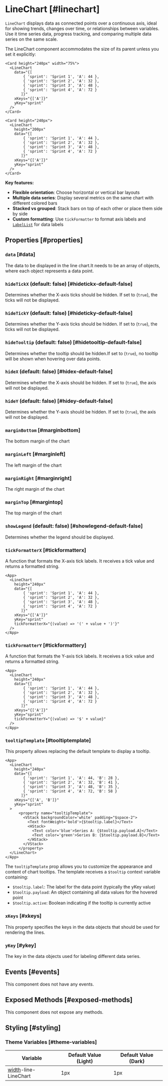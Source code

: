 # LineChart [#linechart]

`LineChart` displays data as connected points over a continuous axis, ideal for showing trends, changes over time, or relationships between variables. Use it time series data, progress tracking, and comparing multiple data series on the same scale.

The LineChart component accommodates the size of its parent unless you set it explicitly:

```xmlui-pg copy display height="300px" name="Example: dimension determined by the parent" /Card height="240px" width="75%"/
<Card height="240px" width="75%">
  <LineChart
    data="{[
        { 'sprint': 'Sprint 1', 'A': 44 },
        { 'sprint': 'Sprint 2', 'A': 32 },
        { 'sprint': 'Sprint 3', 'A': 48 },
        { 'sprint': 'Sprint 4', 'A': 72 }
       ]}"
    xKeys="{['A']}"
    yKey="sprint"
  />
</Card>
```

```xmlui-pg copy display height="300px" name="Example: dimension overwritten by LineChart" /height="240px"/ /height="200px"/
<Card height="240px">
  <LineChart
    height="200px"
    data="{[
        { 'sprint': 'Sprint 1', 'A': 44 },
        { 'sprint': 'Sprint 2', 'A': 32 },
        { 'sprint': 'Sprint 3', 'A': 48 },
        { 'sprint': 'Sprint 4', 'A': 72 }
       ]}"
    xKeys="{['A']}"
    yKey="sprint"
  />
</Card>
```

**Key features:**
- **Flexible orientation**: Choose horizontal or vertical bar layouts
- **Multiple data series**: Display several metrics on the same chart with different colored bars
- **Stacked vs grouped**: Stack bars on top of each other or place them side by side
- **Custom formatting**: Use `tickFormatter` to format axis labels and [`LabelList`](/components/LabelList) for data labels

## Properties [#properties]

### `data` [#data]

The data to be displayed in the line chart.It needs to be an array of objects, where each object represents a data point.

### `hideTickX` (default: false) [#hidetickx-default-false]

Determines whether the X-axis ticks should be hidden. If set to (`true`), the ticks will not be displayed.

### `hideTickY` (default: false) [#hideticky-default-false]

Determines whether the Y-axis ticks should be hidden. If set to (`true`), the ticks will not be displayed.

### `hideTooltip` (default: false) [#hidetooltip-default-false]

Determines whether the tooltip should be hidden.If set to (`true`), no tooltip will be shown when hovering over data points.

### `hideX` (default: false) [#hidex-default-false]

Determines whether the X-axis should be hidden. If set to (`true`), the axis will not be displayed.

### `hideY` (default: false) [#hidey-default-false]

Determines whether the Y-axis should be hidden. If set to (`true`), the axis will not be displayed.

### `marginBottom` [#marginbottom]

The bottom margin of the chart

### `marginLeft` [#marginleft]

The left margin of the chart

### `marginRight` [#marginright]

The right margin of the chart

### `marginTop` [#margintop]

The top margin of the chart

### `showLegend` (default: false) [#showlegend-default-false]

Determines whether the legend should be displayed.

### `tickFormatterX` [#tickformatterx]

A function that formats the X-axis tick labels. It receives a tick value and returns a formatted string.

```xmlui-pg copy display height="320px" name="Example: tickFormatterX" /tickFormatterX/
<App>
  <LineChart
    height="240px"
    data="{[
        { 'sprint': 'Sprint 1', 'A': 44 },
        { 'sprint': 'Sprint 2', 'A': 32 },
        { 'sprint': 'Sprint 3', 'A': 48 },
        { 'sprint': 'Sprint 4', 'A': 72 }
       ]}"
    xKeys="{['A']}"
    yKey="sprint"
    tickFormatterX="{(value) => '(' + value + ')'}"
  />
</App>
```

### `tickFormatterY` [#tickformattery]

A function that formats the Y-axis tick labels. It receives a tick value and returns a formatted string.

```xmlui-pg copy display height="320px" name="Example: tickFormatterY" /tickFormatterY/
<App>
  <LineChart
    height="240px"
    data="{[
        { 'sprint': 'Sprint 1', 'A': 44 },
        { 'sprint': 'Sprint 2', 'A': 32 },
        { 'sprint': 'Sprint 3', 'A': 48 },
        { 'sprint': 'Sprint 4', 'A': 72 }
       ]}"
    xKeys="{['A']}"
    yKey="sprint"
    tickFormatterY="{(value) => '$' + value}"
  />
</App>
```

### `tooltipTemplate` [#tooltiptemplate]

This property allows replacing the default template to display a tooltip.

```xmlui-pg copy display height="320px" name="Example: tooltipTemplate" /tooltipTemplate/
<App>
  <LineChart
    height="240px"
    data="{[
        { 'sprint': 'Sprint 1', 'A': 44, 'B': 28 },
        { 'sprint': 'Sprint 2', 'A': 32, 'B': 41 },
        { 'sprint': 'Sprint 3', 'A': 48, 'B': 35 },
        { 'sprint': 'Sprint 4', 'A': 72, 'B': 58 }
       ]}"
    xKeys="{['A', 'B']}"
    yKey="sprint"
  >
      <property name="tooltipTemplate">
        <VStack backgroundColor='white' padding="$space-2">
          <Text fontWeight='bold'>{$tooltip.label}</Text>
          <HStack>
            <Text color='blue'>Series A: {$tooltip.payload.A}</Text>
            <Text color='green'>Series B: {$tooltip.payload.B}</Text>
          </HStack>
        </VStack>
      </property>
  </LineChart>
</App>
```

The `tooltipTemplate` prop allows you to customize the appearance and content of chart tooltips. The template receives a `$tooltip` context variable containing:

- `$tooltip.label`: The label for the data point (typically the yKey value)
- `$tooltip.payload`: An object containing all data values for the hovered point
- `$tooltip.active`: Boolean indicating if the tooltip is currently active

### `xKeys` [#xkeys]

This property specifies the keys in the data objects that should be used for rendering the lines.

### `yKey` [#ykey]

The key in the data objects used for labeling different data series.

## Events [#events]

This component does not have any events.

## Exposed Methods [#exposed-methods]

This component does not expose any methods.

## Styling [#styling]

### Theme Variables [#theme-variables]

| Variable | Default Value (Light) | Default Value (Dark) |
| --- | --- | --- |
| [width](../styles-and-themes/common-units/#size)-line-LineChart | 1px | 1px |
